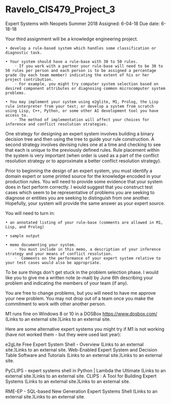# Ravelo_CIS479_Project_3
Expert Systems with Neopets
Summer 2018
Assigned: 6-04-18
Due date: 6-18-18

Your third assignment will be a knowledge engineering project. 

    • develop a rule-based system which handles some classification or diagnostic task. 

    • Your system should have a rule-base with 30 to 50 rules. 
        ◦ If you work with a partner your rule-base will need to be 30 to 50 rules per person and each person is to be assigned a percentage grade (by each team member) indicating the extent of his or her project contribution.
        ◦ For example, you might try computer system selection based on desired component attributes or diagnosing common microcomputer system problems.
      
    • You may implement your system using e2glite, M1, Prolog, the Lisp rule interpreter from your text; or develop a system from scratch using Lisp, C++, Python, or some other AI development tool you have access to. 
        ◦ The method of implementation will affect your choices for inference and conflict resolution strategies.

One strategy for designing an expert system involves building a binary decision tree and then using the tree to guide your rule construction. A second strategy involves devising rules one at a time and checking to see that each is unique to the previously defined rules. Rule placement within the system is very important (when order is used as a part of the conflict resolution strategy or to approximate a better conflict resolution strategy).

Prior to beginning the design of an expert system, you must identify a domain expert or some printed source for the knowledge encoded in your production rules. You will need to provide some evidence that your system does in fact perform correctly. I would suggest that you construct test cases which seem to be representative of problems you are seeking to diagnose or entities you are seeking to distinguish from one another. Hopefully, your system will provide the same answer as your expert source.

You will need to turn in: 

    • an annotated listing of your rule-base (comments are allowed in M1, Lisp, and Prolog)

    • sample output
    
    • memo documenting your system. 
        ◦ You must include in this memo, a description of your inference strategy and your means of conflict resolution.
        ◦  Comments on the performance of your expert system relative to your test cases would also be appropriate.

To be sure things don't get stuck in the problem selection phase. I would like you to give me a written note (e-mail) by June 6th describing your problem and indicating the members of your team (if any). 

You are free to change problems, but you will need to have me approve your new problem. You may not drop out of a team once you make the commitment to work with other another person.

M1 runs fine on Windows 8 or 10 in a DOSBox
https://www.dosbox.com/ (Links to an external site.)Links to an external site.

Here are some alternative expert systems you might try if M1 is not working (have not worked them - but they were used last year):

e2gLite Free Expert System Shell - Overview (Links to an external site.)Links to an external site. 
Web-Enabled Expert System and Decision Table Software and Tutorials (Links to an external site.)Links to an external site.

PyCLIPS - expert systems shell in Python | Lambda the Ultimate (Links to an external site.)Links to an external site. 
CLIPS : A Tool for Building Expert Systems (Links to an external site.)Links to an external site.

RME-EP - SQL-based New Generation Expert Systems Shell (Links to an external site.)Links to an external site. 
